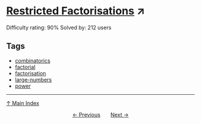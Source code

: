 # [Restricted Factorisations](https://projecteuler.net/problem=636) ↗️

Difficulty rating: 90%
Solved by: 212 users
## Tags

- [combinatorics](../tags/combinatorics.md)
- [factorial](../tags/factorial.md)
- [factorisation](../tags/factorisation.md)
- [large-numbers](../tags/large-numbers.md)
- [power](../tags/power.md)



---

[↑ Main Index](../README.md)


<div align=center><a href='635.md'>← Previous</a> &nbsp;&nbsp; &nbsp;&nbsp;  <a href='637.md'>Next →</a></div>

